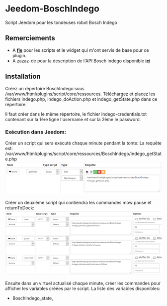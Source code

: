 # Jeedom-BoschIndego
Script Jeedom pour les tondeuses robot Bosch Indego

## Remerciements
- A [**fle**](www.jeedom.com/forum/memberlist.php?mode=viewprofile&u=1461) pour les scripts et le widget qui m'ont servis de base pour ce plugin.
- A zazaz-de pour la description de l'API Bosch indego disponible [**ici**](github.com/zazaz-de/iot-device-bosch-indego-controller/blob/master/PROTOCOL.md) 

## Installation
Créez un répertoire BoschIndego sous /var/www/html/plugins/script/core/ressources. Téléchargez et placez les fichiers indego.php, indego_doAction.php et indego_getState.php dans ce répertoire.

Il faut créer dans le même répertoire, le fichier indego-credentials.txt contenant sur la 1ère ligne l'username et sur la 2ème le password.

### Exécution dans Jeedom:

Créer un script qui sera exécuté chaque minute pendant la tonte:
La requête est: /var/www/html/plugins/script/core/ressources/BoschIndego/indego_getState.php
![Alt text](https://github.com/jpty/Jeedom-BoschIndego/blob/master/BoschIndegoScriptGetState.PNG)

Créer un deuxième script qui contiendra les commandes mow pause et returnToDock:
![Alt text](https://github.com/jpty/Jeedom-BoschIndego/blob/master/BoschIndegoScriptActions.PNG)


Ensuite dans un virtuel actualisé chaque minute, créer les commandes pour afficher les variables créées par le script.
La liste des variables disponibles: 
- BoschIndego_state,
